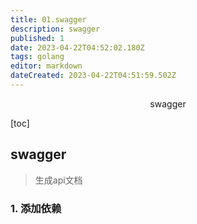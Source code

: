 ```yaml
---
title: 01.swagger
description: swagger
published: 1
date: 2023-04-22T04:52:02.180Z
tags: golang
editor: markdown
dateCreated: 2023-04-22T04:51:59.502Z
---
```


<center>swagger</center>



[toc]







## swagger

> 生成api文档





### 1. 添加依赖

```go
```


